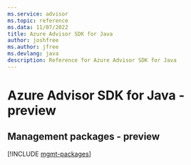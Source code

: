 ```yaml
---
ms.service: advisor
ms.topic: reference
ms.data: 11/07/2022
title: Azure Advisor SDK for Java
author: joshfree
ms.author: jfree
ms.devlang: java
description: Reference for Azure Advisor SDK for Java
---
```

# Azure Advisor SDK for Java - preview

## Management packages - preview
[!INCLUDE [mgmt-packages](advisor-mgmt-index.md)]